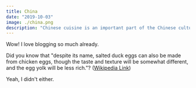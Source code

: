 ```yaml
---
title: China
date: "2019-10-03"
image: ./china.png
description: "Chinese cuisine is an important part of the Chinese culture, which includes cuisine originating from the diverse regions of China, as well as from Chinese people in other parts of the world. Because of the Chinese diaspora and historical power of the country, Chinese cuisine has influenced many other cuisines in Asia, with modifications made to cater to local palates. Here's what you must try..."
---
```


Wow! I love blogging so much already.

Did you know that "despite its name, salted duck eggs can also be made from
chicken eggs, though the taste and texture will be somewhat different, and the
egg yolk will be less rich."?
([Wikipedia Link](http://en.wikipedia.org/wiki/Salted_duck_egg))

Yeah, I didn't either.
